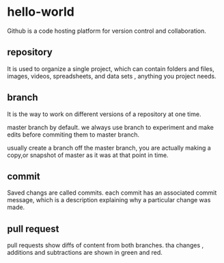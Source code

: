 # hello-world
Github is a code hosting platform for version control and collaboration.

## repository
It is used to organize a single project, which can contain folders and files, images, videos, spreadsheets, and data sets , anything you project needs. 

## branch

It is the way to work on different versions of a repository at one time.

master branch by default. we always use branch to experiment and make edits before commiting them to master branch. 

usually create a branch off the master branch, you are actually making a copy,or snapshot of master as it was at that point in time. 

## commit
Saved changs are called commits. each commit has an associated commit message, which is a description explaining why a particular change was made. 

## pull request

pull requests show diffs of content from both branches. tha changes , additions and subtractions are shown in green and red.

